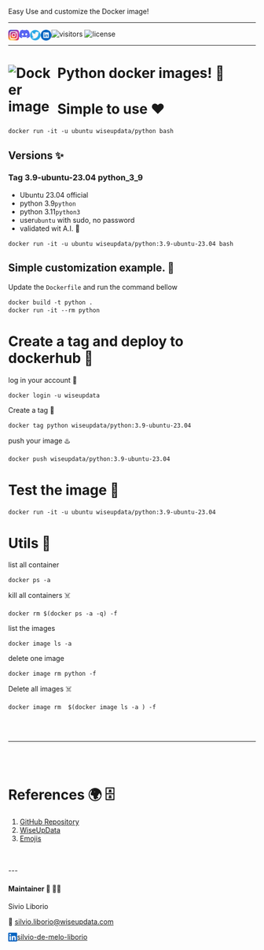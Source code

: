 Easy Use and customize the Docker image!

---

<a href="https://github.com/wiseupdata/wiseupdata">
  <img align="left" alt="Wise Up Data's Instagram" width="22px" src="https://raw.githubusercontent.com/wiseupdata/wiseupdata/main/assets/instagram.png" />   
</a> 
<a href="https://github.com/wiseupdata/wiseupdata">
  <img align="left" alt="wise Up Data's Discord" width="22px" src="https://raw.githubusercontent.com/wiseupdata/wiseupdata/main/assets/discord.png" />
</a>
<a href="https://github.com/wiseupdata/wiseupdata">
  <img align="left" alt="wise Up Data | Twitter" width="22px" src="https://raw.githubusercontent.com/wiseupdata/wiseupdata/main/assets/twitter.png" />
</a>
<a href="https://github.com/wiseupdata/wiseupdata">
  <img align="left" alt="wise Up Data's LinkedIN" width="22px" src="https://raw.githubusercontent.com/wiseupdata/wiseupdata/main/assets/linkedin.png" />
</a>

![visitors](https://visitor-badge.glitch.me/badge?page_id=wiseupdata.python&left_color=green&right_color=black)
![license](https://img.shields.io/github/license/wiseupdata/python)

---

<h1>
<img align="left" alt="Docker image" src="https://raw.githubusercontent.com/wiseupdata/python/main/assets/imgs/docker.png" width="100" />

Python docker images! 🚀️

</h1>

# Simple to use ❤️

```
docker run -it -u ubuntu wiseupdata/python bash
```

## Versions ✨️

### Tag 3.9-ubuntu-23.04 python_3_9

- Ubuntu 23.04 official
- python 3.9`python`
- python 3.11`python3`
- user`ubuntu` with sudo, no password
- validated wit A.I. 🦾

```
docker run -it -u ubuntu wiseupdata/python:3.9-ubuntu-23.04 bash
```

## Simple customization example. 🎢

Update the `Dockerfile` and run the command bellow

```
docker build -t python .
docker run -it --rm python
```

# Create a tag and deploy to dockerhub 🥳

log in your account 🤜

```
docker login -u wiseupdata
```

Create a tag 🤺

```
docker tag python wiseupdata/python:3.9-ubuntu-23.04
```

push your image ♨️

```
docker push wiseupdata/python:3.9-ubuntu-23.04
```

# Test the image 🎢

```
docker run -it -u ubuntu wiseupdata/python:3.9-ubuntu-23.04
```

# Utils 🎁

list all container
```
docker ps -a
```

kill all containers ☠️
```
docker rm $(docker ps -a -q) -f
```

list the images
```
docker image ls -a
```

delete one image
```
docker image rm python -f
```

Delete all images ☠️
```
docker image rm  $(docker image ls -a ) -f
```

<br>
<br>

---
<br>
<br>

# References 🌍 🗄️

1. [GitHub Repository](https://github.com/wiseupdata/python)
1. [WiseUpData](https://www.wiseupdata.com/)
1. [Emojis](https://github.com/wiseupdata/emojis)


<br>
<br>
---

#### Maintainer 🤗 👨‍💻

Sivio Liborio

📧 silvio.liborio@wiseupdata.com

<a href="https://www.linkedin.com/in/silvio-de-melo-liborio">silvio-de-melo-liborio <img align="left" alt="LinkedIN" width="18px" src="https://raw.githubusercontent.com/wiseupdata/wsl-latest/main/assets/linkedin.svg" />
</a>

<br>
<br>
<br>
<br>
<br>
